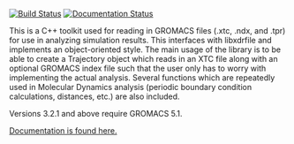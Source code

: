 [![Build Status](https://travis-ci.org/wesbarnett/libgmxcpp.svg?branch=master)](https://travis-ci.org/wesbarnett/libgmxcpp)
[![Documentation Status](https://readthedocs.org/projects/libgmxcpp/badge/?version=master)](https://readthedocs.org/projects/libgmxcpp/?badge=master)

This is a C++ toolkit used for reading in GROMACS files (.xtc, .ndx, and .tpr) for
use in analyzing simulation results. This interfaces with libxdrfile and
implements an object-oriented style. The main usage of the library is to be able
to create a Trajectory object which reads in an XTC file along with an optional
GROMACS index file such that the user only has to worry with implementing the
actual analysis. Several functions which are repeatedly used in Molecular
Dynamics analysis (periodic boundary condition calculations, distances, etc.)
are also included. 

Versions  3.2.1 and above require GROMACS 5.1.

[Documentation is found here.](http://libgmxcpp.readthedocs.org/)
